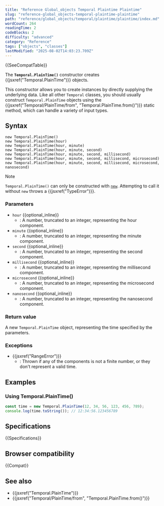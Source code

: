 ```yaml
---
title: "Reference Global_objects Temporal Plaintime Plaintime"
slug: "reference-global_objects-temporal-plaintime-plaintime"
path: "reference/global_objects/temporal/plaintime/plaintime/index.md"
wordCount: 264
readingTime: 2
codeBlocks: 2
difficulty: "advanced"
category: "Reference"
tags: ["objects", "classes"]
lastModified: "2025-08-02T14:03:23.709Z"
---
```



{{SeeCompatTable}}

The **`Temporal.PlainTime()`** constructor creates {{jsxref("Temporal.PlainTime")}} objects.

This constructor allows you to create instances by directly supplying the underlying data. Like all other `Temporal` classes, you should usually construct `Temporal.PlainTime` objects using the {{jsxref("Temporal/PlainTime/from", "Temporal.PlainTime.from()")}} static method, which can handle a variety of input types.

## Syntax

```js-nolint
new Temporal.PlainTime()
new Temporal.PlainTime(hour)
new Temporal.PlainTime(hour, minute)
new Temporal.PlainTime(hour, minute, second)
new Temporal.PlainTime(hour, minute, second, millisecond)
new Temporal.PlainTime(hour, minute, second, millisecond, microsecond)
new Temporal.PlainTime(hour, minute, second, millisecond, microsecond, nanosecond)
```

> [!NOTE]
> `Temporal.PlainTime()` can only be constructed with [`new`](/en-US/docs/Web/JavaScript/Reference/Operators/new). Attempting to call it without `new` throws a {{jsxref("TypeError")}}.

### Parameters

- `hour` {{optional_inline}}
  - : A number, truncated to an integer, representing the hour component.
- `minute` {{optional_inline}}
  - : A number, truncated to an integer, representing the minute component.
- `second` {{optional_inline}}
  - : A number, truncated to an integer, representing the second component.
- `millisecond` {{optional_inline}}
  - : A number, truncated to an integer, representing the millisecond component.
- `microsecond` {{optional_inline}}
  - : A number, truncated to an integer, representing the microsecond component.
- `nanosecond` {{optional_inline}}
  - : A number, truncated to an integer, representing the nanosecond component.

### Return value

A new `Temporal.PlainTime` object, representing the time specified by the parameters.

### Exceptions

- {{jsxref("RangeError")}}
  - : Thrown if any of the components is not a finite number, or they don't represent a valid time.

## Examples

### Using Temporal.PlainTime()

```js
const time = new Temporal.PlainTime(12, 34, 56, 123, 456, 789);
console.log(time.toString()); // 12:34:56.123456789
```

## Specifications

{{Specifications}}

## Browser compatibility

{{Compat}}

## See also

- {{jsxref("Temporal.PlainTime")}}
- {{jsxref("Temporal/PlainTime/from", "Temporal.PlainTime.from()")}}
